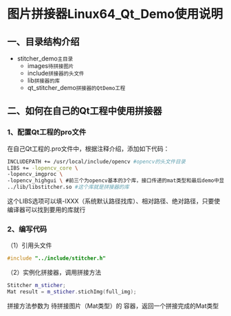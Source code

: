 # 图片拼接器Linux64_Qt_Demo使用说明
## 一、目录结构介绍
 - stitcher_demo```主目录```
    - images```待拼接图片```
    - include```拼接器的头文件```
    - lib```拼接器的库```
    - qt_stitcher_demo```拼接器的QtDemo工程```
## 二、如何在自己的Qt工程中使用拼接器
### 1、配置Qt工程的pro文件
在自己Qt工程的.pro文件中，根据注释介绍，添加如下代码：
``` bash
INCLUDEPATH += /usr/local/include/opencv #opencv的头文件目录
LIBS += -lopencv_core \
-lopencv_imgproc \
-lopencv_highgui \ #前三个为opencv基本的3个库，接口传递的mat类型和最后demo中显示结果需要用到opencv这3个库，根据自己工程增删
../lib/libstitcher.so #这个库就是拼接器的库
```
这个LIBS选项可以填-lXXX（系统默认路径找库）、相对路径、绝对路径，只要使编译器可以找到要用的库就行
### 2、编写代码
（1）引用头文件
``` c++
#include "../include/stitcher.h"
```
（2）实例化拼接器，调用拼接方法
``` C++
Stitcher m_sticher;
Mat result = m_sticher.stichImg(full_img);
```
拼接方法参数为 待拼接图片（Mat类型）的 容器，返回一个拼接完成的Mat类型
